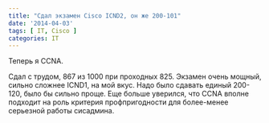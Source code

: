 ```yaml
---
title: "Сдал экзамен Cisco ICND2, он же 200-101"
date: '2014-04-03'
tags: [ IT, Cisco ]
categories: IT
---
```

Теперь я CCNA.

Сдал с трудом, 867 из 1000 при проходных 825.
Экзамен очень мощный, сильно сложнее ICND1, на мой вкус.
Надо было сдавать единый 200-120, было бы сильно проще.
Еще больше уверился, что CCNA вполне подходит на роль
критерия профпригодности для более-менее серьезной
работы сисадмина.

